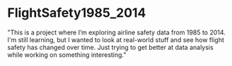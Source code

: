 # FlightSafety1985_2014
"This is a project where I’m exploring airline safety data from 1985 to 2014. I'm still learning, but I wanted to look at real-world stuff and see how flight safety has changed over time. Just trying to get better at data analysis while working on something interesting."
